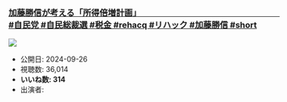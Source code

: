 ### [加藤勝信が考える「所得倍増計画」　　　　　　　　　　　　　　　　　   #自民党 #自民総裁選 #税金 #rehacq #リハック #加藤勝信 #short](https://www.youtube.com/watch?v=smE0HXLaXtE)
[![](https://img.youtube.com/vi/smE0HXLaXtE/sddefault.jpg)](https://www.youtube.com/watch?v=smE0HXLaXtE)
-   公開日: 2024-09-26
-   視聴数: 36,014
-   **いいね数: 314**
-   出演者: 
